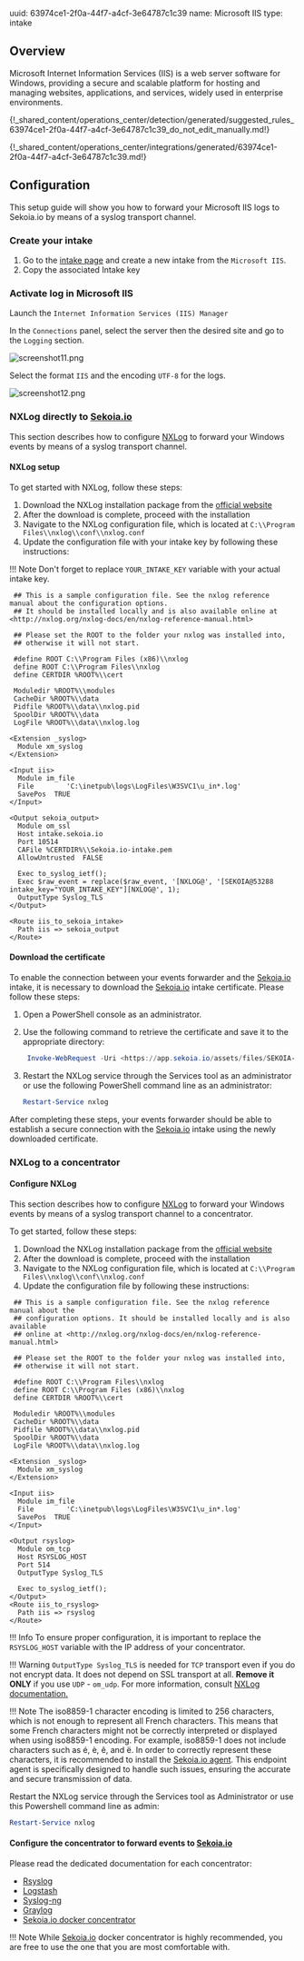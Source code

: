 uuid: 63974ce1-2f0a-44f7-a4cf-3e64787c1c39
name: Microsoft IIS
type: intake

## Overview
Microsoft Internet Information Services (IIS) is a web server software for Windows, providing a secure and scalable platform for hosting and managing websites, applications, and services, widely used in enterprise environments.

{!_shared_content/operations_center/detection/generated/suggested_rules_63974ce1-2f0a-44f7-a4cf-3e64787c1c39_do_not_edit_manually.md!}

{!_shared_content/operations_center/integrations/generated/63974ce1-2f0a-44f7-a4cf-3e64787c1c39.md!}

## Configuration

This setup guide will show you how to forward your Microsoft IIS logs to Sekoia.io by means of a syslog transport channel.

### Create your intake

1. Go to the [intake page](https://app.sekoia.io/operations/intakes) and create a new intake from the `Microsoft IIS`.
2. Copy the associated Intake key

### Activate log in Microsoft IIS

Launch the `Internet Information Services (IIS) Manager`

In the `Connections` panel, select the server then the desired site and go to the `Logging` section.

![screenshot11.png](/assets/operation_center/integration_catalog/application/microsoft-iis/screenshot11.png)

Select the format `IIS` and the encoding `UTF-8` for the logs.

![screenshot12.png](/assets/operation_center/integration_catalog/application/microsoft-iis/screenshot12.png)

### NXLog directly to [Sekoia.io](http://sekoia.io/)

This section describes how to configure [NXLog](https://nxlog.co/) to forward your Windows events by means of a syslog transport channel.

#### NXLog setup

To get started with NXLog, follow these steps:

1. Download the NXLog installation package from the [official website](https://nxlog.co/products/all/download)
2. After the download is complete, proceed with the installation
3. Navigate to the NXLog configuration file, which is located at `C:\\Program Files\\nxlog\\conf\\nxlog.conf`
4. Update the configuration file with your intake key by following these instructions:

!!! Note
    Don't forget to replace `YOUR_INTAKE_KEY` variable with your actual intake key.

```
 ## This is a sample configuration file. See the nxlog reference manual about the configuration options.
 ## It should be installed locally and is also available online at <http://nxlog.org/nxlog-docs/en/nxlog-reference-manual.html>

 ## Please set the ROOT to the folder your nxlog was installed into,
 ## otherwise it will not start.

 #define ROOT C:\\Program Files (x86)\\nxlog
 define ROOT C:\\Program Files\\nxlog
 define CERTDIR %ROOT%\\cert

 Moduledir %ROOT%\\modules
 CacheDir %ROOT%\\data
 Pidfile %ROOT%\\data\\nxlog.pid
 SpoolDir %ROOT%\\data
 LogFile %ROOT%\\data\\nxlog.log

<Extension _syslog>
  Module xm_syslog
</Extension>

<Input iis>
  Module im_file
  File        'C:\inetpub\logs\LogFiles\W3SVC1\u_in*.log'
  SavePos  TRUE
</Input>

<Output sekoia_output>
  Module om_ssl
  Host intake.sekoia.io
  Port 10514
  CAFile %CERTDIR%\\Sekoia.io-intake.pem
  AllowUntrusted  FALSE

  Exec to_syslog_ietf();
  Exec $raw_event = replace($raw_event, '[NXLOG@', '[SEKOIA@53288 intake_key="YOUR_INTAKE_KEY"][NXLOG@', 1);
  OutputType Syslog_TLS
</Output>

<Route iis_to_sekoia_intake>
  Path iis => sekoia_output
</Route>

```

#### Download the certificate

To enable the connection between your events forwarder and the [Sekoia.io](http://sekoia.io/) intake, it is necessary to download the [Sekoia.io](http://sekoia.io/) intake certificate. Please follow these steps:

1. Open a PowerShell console as an administrator.
2. Use the following command to retrieve the certificate and save it to the appropriate directory:
    
    ```powershell
     Invoke-WebRequest -Uri <https://app.sekoia.io/assets/files/SEKOIA-IO-intake.pem> -OutFile 'C:\\Program Files\\nxlog\\cert\\Sekoia.io-intake.pem'
    
    ```
    
3. Restart the NXLog service through the Services tool as an administrator or use the following PowerShell command line as an administrator:
    
    ```powershell
    Restart-Service nxlog
    
    ```
    

After completing these steps, your events forwarder should be able to establish a secure connection with the [Sekoia.io](http://sekoia.io/) intake using the newly downloaded certificate.

### NXLog to a concentrator

#### Configure NXLog

This section describes how to configure [NXLog](https://nxlog.co/) to forward your Windows events by means of a syslog transport channel to a concentrator.

To get started, follow these steps:

1. Download the NXLog installation package from the [official website](https://nxlog.co/products/all/download)
2. After the download is complete, proceed with the installation
3. Navigate to the NXLog configuration file, which is located at `C:\\Program Files\\nxlog\\conf\\nxlog.conf`
4. Update the configuration file by following these instructions:

```
 ## This is a sample configuration file. See the nxlog reference manual about the
 ## configuration options. It should be installed locally and is also available
 ## online at <http://nxlog.org/nxlog-docs/en/nxlog-reference-manual.html>

 ## Please set the ROOT to the folder your nxlog was installed into,
 ## otherwise it will not start.

 #define ROOT C:\\Program Files\\nxlog
 define ROOT C:\\Program Files (x86)\\nxlog
 define CERTDIR %ROOT%\\cert

 Moduledir %ROOT%\\modules
 CacheDir %ROOT%\\data
 Pidfile %ROOT%\\data\\nxlog.pid
 SpoolDir %ROOT%\\data
 LogFile %ROOT%\\data\\nxlog.log

<Extension _syslog>
  Module xm_syslog
</Extension>

<Input iis>
  Module im_file
  File        'C:\inetpub\logs\LogFiles\W3SVC1\u_in*.log'
  SavePos  TRUE
</Input>

<Output rsyslog>
  Module om_tcp
  Host RSYSLOG_HOST
  Port 514
  OutputType Syslog_TLS

  Exec to_syslog_ietf();
</Output>
<Route iis_to_rsyslog>
  Path iis => rsyslog
</Route>

```

!!! Info
    To ensure proper configuration, it is important to replace the `RSYSLOG_HOST` variable with the IP address of your concentrator.

!!! Warning
    `OutputType Syslog_TLS` is needed for `TCP` transport even if you do not encrypt data. It does not depend on SSL transport at all.
    **Remove it ONLY** if you use `UDP` - `om_udp`.
    For more information, consult [NXLog documentation.](https://docs.nxlog.co/refman/current/xm/syslog.html)

!!! Note
    The iso8859-1 character encoding is limited to 256 characters, which is not enough to represent all French characters. This means that some French characters might not be correctly interpreted or displayed when using iso8859-1 encoding. For example, iso8859-1 does not include characters such as é, è, ê, and ë.
    In order to correctly represent these characters, it is recommended to install the [Sekoia.io agent](https://docs.sekoia.io/integration/integrations/endpoint/sekoiaio/). This endpoint agent is specifically designed to handle such issues, ensuring the accurate and secure transmission of data.

Restart the NXLog service through the Services tool as Administrator or use this Powershell command line as admin:

```powershell
Restart-Service nxlog

```

#### Configure the concentrator to forward events to [Sekoia.io](http://sekoia.io/)

Please read the dedicated documentation for each concentrator:

- [Rsyslog](https://www.notion.so/ingestion_methods/syslog/overview/)
- [Logstash](https://www.notion.so/ingestion_methods/logstash/)
- [Syslog-ng](https://www.notion.so/ingestion_methods/syslog-ng/)
- [Graylog](https://www.notion.so/ingestion_methods/graylog/)
- [Sekoia.io docker concentrator](https://www.notion.so/ingestion_methods/sekoiaio_forwarder/)

!!! Note
    While [Sekoia.io](http://sekoia.io/) docker concentrator is highly recommended, you are free to use the one that you are most comfortable with.